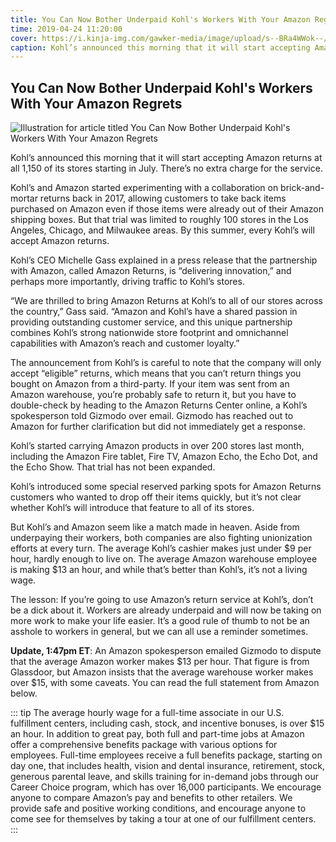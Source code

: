 ```yaml
---
title: You Can Now Bother Underpaid Kohl's Workers With Your Amazon Regrets
time: 2019-04-24 11:20:00
cover: https://i.kinja-img.com/gawker-media/image/upload/s--BRa4WWok--/c_scale,dpr_2.0,f_auto,fl_progressive,q_80,w_800/njbitggbegn6za41j5w7.jpg
caption: Kohl’s announced this morning that it will start accepting Amazon returns at all 1,150 of its stores starting in July. There’s no extra charge for the service.
---
```


## You Can Now Bother Underpaid Kohl's Workers With Your Amazon Regrets

![Illustration for article titled You Can Now Bother Underpaid Kohl's Workers With Your Amazon Regrets](https://i.kinja-img.com/gawker-media/image/upload/s--BRa4WWok--/c_scale,dpr_2.0,f_auto,fl_progressive,q_80,w_800/njbitggbegn6za41j5w7.jpg)

Kohl’s announced this morning that it will start accepting Amazon returns at all 1,150 of its stores starting in July. There’s no extra charge for the service.

Kohl’s and Amazon started experimenting with a collaboration on brick-and-mortar returns back in 2017, allowing customers to take back items purchased on Amazon even if those items were already out of their Amazon shipping boxes. But that trial was limited to roughly 100 stores in the Los Angeles, Chicago, and Milwaukee areas. By this summer, every Kohl’s will accept Amazon returns.

Kohl’s CEO Michelle Gass explained in a press release that the partnership with Amazon, called Amazon Returns, is “delivering innovation,” and perhaps more importantly, driving traffic to Kohl’s stores.

“We are thrilled to bring Amazon Returns at Kohl’s to all of our stores across the country,” Gass said. “Amazon and Kohl’s have a shared passion in providing outstanding customer service, and this unique partnership combines Kohl’s strong nationwide store footprint and omnichannel capabilities with Amazon’s reach and customer loyalty.”

The announcement from Kohl’s is careful to note that the company will only accept “eligible” returns, which means that you can’t return things you bought on Amazon from a third-party. If your item was sent from an Amazon warehouse, you’re probably safe to return it, but you have to double-check by heading to the Amazon Returns Center online, a Kohl’s spokesperson told Gizmodo over email. Gizmodo has reached out to Amazon for further clarification but did not immediately get a response.

Kohl’s started carrying Amazon products in over 200 stores last month, including the Amazon Fire tablet, Fire TV, Amazon Echo, the Echo Dot, and the Echo Show. That trial has not been expanded.

Kohl’s introduced some special reserved parking spots for Amazon Returns customers who wanted to drop off their items quickly, but it’s not clear whether Kohl’s will introduce that feature to all of its stores.

But Kohl’s and Amazon seem like a match made in heaven. Aside from underpaying their workers, both companies are also fighting unionization efforts at every turn. The average Kohl’s cashier makes just under $9 per hour, hardly enough to live on. The average Amazon warehouse employee is making $13 an hour, and while that’s better than Kohl’s, it’s not a living wage.

The lesson: If you’re going to use Amazon’s return service at Kohl’s, don’t be a dick about it. Workers are already underpaid and will now be taking on more work to make your life easier. It’s a good rule of thumb to not be an asshole to workers in general, but we can all use a reminder sometimes.

**Update, 1:47pm ET**: An Amazon spokesperson emailed Gizmodo to dispute that the average Amazon worker makes $13 per hour. That figure is from Glassdoor, but Amazon insists that the average warehouse worker makes over $15, with some caveats. You can read the full statement from Amazon below.

::: tip
The average hourly wage for a full-time associate in our U.S. fulfillment centers, including cash, stock, and incentive bonuses, is over \$15 an hour. In addition to great pay, both full and part-time jobs at Amazon offer a comprehensive benefits package with various options for employees. Full-time employees receive a full benefits package, starting on day one, that includes health, vision and dental insurance, retirement, stock, generous parental leave, and skills training for in-demand jobs through our Career Choice program, which has over 16,000 participants. We encourage anyone to compare Amazon’s pay and benefits to other retailers. We provide safe and positive working conditions, and encourage anyone to come see for themselves by taking a tour at one of our fulfillment centers.
:::
